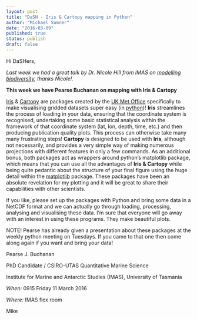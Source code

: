 ```yaml
---
layout: post
title: "DaSH - Iris & Cartopy mapping in Python"
author: "Michael Sumner"
date: "2016-03-09"
published: true
status: publish
draft: false
---
```

Hi DaSHers, 

*Last week we had a great talk by Dr. Nicole Hill from IMAS on [modelling biodiversity](http://datasciencehobart.github.io/2016/03/01/Advances-Biodiversity.html), thanks Nicole!.* 

**This week we have Pearse Buchanan on mapping with Iris & Cartopy**

[Iris](http://scitools.org.uk/iris/) & [Cartopy](http://scitools.org.uk/cartopy/) are packages created by the [UK Met Office](http://www.metoffice.gov.uk/) specifically to make visualising gridded datasets super easy (in [python](https://www.python.org/))! **Iris** streamlines the process of loading in your data, ensuring that the coordinate system is recognised, undertaking some basic statistical analysis within the framework of that coordinate system (lat, lon, depth, time, etc.) and then producing publication quality plots. This process can otherwise take many many frustrating steps! **Cartopy** is designed to be used with **Iris**, although not necessarily, and provides a very simple way of making numerous projections with different features in only a few commands. As an additional bonus, both packages act as wrappers around python’s matplotlib package, which means that you can use all the advantages of **Iris & Cartopy** while being quite pedantic about the structure of your final figure using the huge detail within the [matplotlib](http://matplotlib.org/) package. These packages have been an absolute revelation for my plotting and it will be great to share their capabilities with other scientists.

If you like, please set up the packages with Python and bring some data in a NetCDF format and we can actually go through loading, processing, analysing and visualising these data. I’m sure that everyone will go away with an interest in using these programs. They make beautiful plots.

NOTE! Pearse has already given a presentation about these packages at the weekly python meeting on Tuesdays. If you came to that one then come along again if you want and bring your data!

Pearse J. Buchanan

PhD Candidate / CSIRO-UTAS Quantitative Marine Science

Institute for Marine and Antarctic Studies (IMAS), University of Tasmania


*When:*
0915 Friday 11 March 2016

*Where:*
IMAS flex room


Mike
